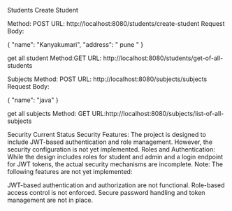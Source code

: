 Students
Create Student

Method: POST
URL: http://localhost:8080/students/create-student
Request Body:

{
  "name": "Kanyakumari",
  "address": " pune "
}

get all student
Method:GET
URL: http://localhost:8080/students/get-of-all-students

Subjects
Method: POST
URL: http://localhost:8080/subjects/subjects
Request Body:

{
  "name": "java"
}

get all subjects 
Method: GET
URL:http://localhost:8080/subjects/list-of-all-subjects

Security
Current Status
Security Features: The project is designed to include JWT-based authentication and role management. However, the security configuration is not yet implemented.
Roles and Authentication: While the design includes roles for student and admin and a login endpoint for JWT tokens, the actual security mechanisms are incomplete.
Note: The following features are not yet implemented:

JWT-based authentication and authorization are not functional.
Role-based access control is not enforced.
Secure password handling and token management are not in place.
